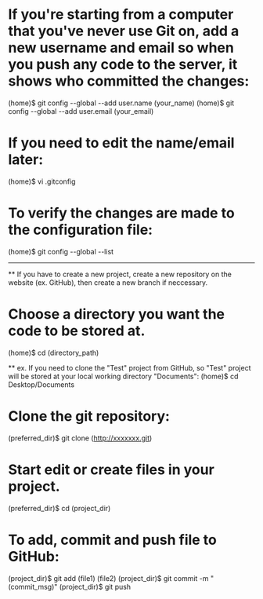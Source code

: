 # If you're starting from a computer that you've never use Git on, add a new username and email so when you push any code to the server, it shows who committed the changes:
(home)$ git config --global --add user.name (your_name)
(home)$ git config --global --add user.email (your_email)

# If you need to edit the name/email later:
(home)$ vi .gitconfig

# To verify the changes are made to the configuration file:
(home)$ git config --global --list

------------------------------------------------------------------------------------------

** If you have to create a new project, create a new repository on the website (ex. GitHub), then create a new branch if neccessary.

# Choose a directory you want the code to be stored at.  
(home)$ cd (directory_path)

** ex. If you need to clone the "Test" project from GitHub, so "Test" project will be stored at your local working directory "Documents":
(home)$ cd Desktop/Documents

# Clone the git repository:
(preferred_dir)$ git clone (http://xxxxxxx.git)

# Start edit or create files in your project.
(preferred_dir)$ cd (project_dir)

# To add, commit and push file to GitHub:
(project_dir)$ git add (file1) (file2)
(project_dir)$ git commit -m "(commit_msg)"
(project_dir)$ git push


